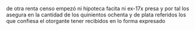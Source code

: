 de otra renta censo empezó ni hipoteca facita ni ex-17x presa y por tal los asegura en la cantidad de los quinientos ochenta y de plata referidos los que confiesa el otorgante tener recibidos en lo forma expresado